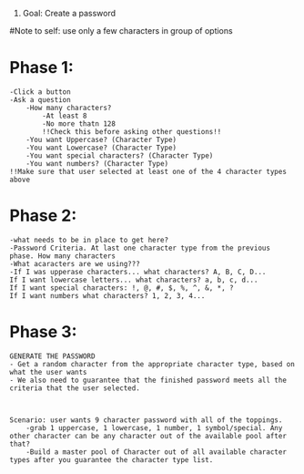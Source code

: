 1. Goal: Create a password

#Note to self: use only a few characters in group of options


# Phase 1:
    -Click a button
    -Ask a question
        -How many characters?
            -At least 8
            -No more thatn 128
            !!Check this before asking other questions!!
        -You want Uppercase? (Character Type)
        -You want Lowercase? (Character Type)
        -You want special characters? (Character Type)
        -You want numbers? (Character Type)
    !!Make sure that user selected at least one of the 4 character types above

# Phase 2:
    -what needs to be in place to get here?
    -Password Criteria. At last one character type from the previous phase. How many characters
    -What acaracters are we using???
    -If I was upperase characters... what characters? A, B, C, D...
    If I want lowercase letters... what characters? a, b, c, d...
    If I want special characters: !, @, #, $, %, ^, &, *, ?
    If I want numbers what characters? 1, 2, 3, 4...



# Phase 3:
    GENERATE THE PASSWORD
    - Get a random character from the appropriate character type, based on what the user wants
    - We also need to guarantee that the finished password meets all the criteria that the user selected.



    Scenario: user wants 9 character password with all of the toppings.
        -grab 1 uppercase, 1 lowercase, 1 number, 1 symbol/special. Any other character can be any character out of the available pool after that?
        -Build a master pool of Character out of all available character types after you guarantee the character type list.


